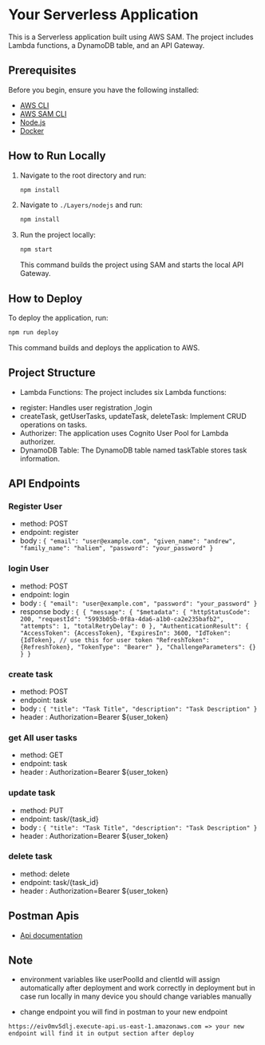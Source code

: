 # Your Serverless Application

This is a Serverless application built using AWS SAM. The project includes Lambda functions, a DynamoDB table, and an API Gateway.

## Prerequisites

Before you begin, ensure you have the following installed:

- [AWS CLI](https://aws.amazon.com/cli/)
- [AWS SAM CLI](https://docs.aws.amazon.com/serverless-application-model/latest/developerguide/serverless-sam-cli-install.html)
- [Node.js](https://nodejs.org/)
- [Docker](https://www.docker.com/)

## How to Run Locally
1. Navigate to the root directory and run:

    ```bash
    npm install
    ```

2. Navigate to `./Layers/nodejs` and run:

    ```bash
    npm install
    ```

3. Run the project locally:

    ```bash
    npm start
    ```

   This command builds the project using SAM and starts the local API Gateway.

## How to Deploy
To deploy the application, run:

```bash
npm run deploy
```
This command builds and deploys the application to AWS.

## Project Structure
- Lambda Functions: The project includes six Lambda functions:

* register: Handles user registration ,login
* createTask, getUserTasks, updateTask, deleteTask: Implement CRUD operations on tasks.
* Authorizer: The application uses Cognito User Pool for Lambda authorizer.
* DynamoDB Table: The DynamoDB table named taskTable stores task information.
## API Endpoints
### Register User
* method: POST
* endpoint: register
* body : `{
    "email": "user@example.com",
    "given_name": "andrew",
    "family_name": "haliem",
    "password": "your_password"
}`

### login User
* method: POST
* endpoint: login
* body : `{
    "email": "user@example.com",
    "password": "your_password"
}`
* response body : `{
  {
    "message": {
        "$metadata": {
            "httpStatusCode": 200,
            "requestId": "5993b05b-0f8a-4da6-a1b0-ca2e235bafb2",
            "attempts": 1,
            "totalRetryDelay": 0
        },
        "AuthenticationResult": {
            "AccessToken": {AccessToken},
            "ExpiresIn": 3600,
            "IdToken": {IdToken}, // use this for user token
            "RefreshToken": {RefreshToken},
            "TokenType": "Bearer"
        },
        "ChallengeParameters": {}
    }
  }`

### create task
* method: POST
* endpoint: task
* body : `{
    "title": "Task Title",
    "description": "Task Description"
}`
* header : Authorization=Bearer ${user_token}

### get All user tasks
* method: GET
* endpoint: task
* header : Authorization=Bearer ${user_token}

### update task
* method: PUT
* endpoint: task/{task_id}
* body : `{
    "title": "Task Title",
    "description": "Task Description"
}`
* header : Authorization=Bearer ${user_token}

### delete task
* method: delete
* endpoint: task/{task_id}
* header : Authorization=Bearer ${user_token}

## Postman Apis
 - [Api documentation](https://documenter.getpostman.com/view/27394446/2s9YywdJcY/)
  
## Note

* environment variables like userPoolId and clientId will assign automatically after deployment and work correctly in deployment but in case run locally in many device you should change variables manually

* change endpoint you will find in postman to your new endpoint 
```
https://eiv0mv5dlj.execute-api.us-east-1.amazonaws.com => your new endpoint will find it in output section after deploy
```